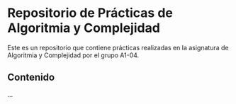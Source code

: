 # Repositorio de Prácticas de Algoritmia y Complejidad

Este es un repositorio que contiene prácticas realizadas en la asignatura de Algoritmia y Complejidad por el grupo A1-04.

## Contenido
...
